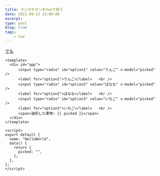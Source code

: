 ```yaml
---
title: ラジオボタンをVueで使う
date: 2021-09-13 13:00:00
excerpt:
type: post
blog: true
tags:
    - Vue
---
```



[でも](https://codesandbox.io/s/practical-sky-q6cv5?file=/src/components/HelloWorld.vue)



```
<template>
  <div id="app">
      <input type="radio" id="option1" value="りんご" v-model="picked" />
      <label for="option1">りんご</label>   <br />
      <input type="radio" id="option2" value="ばなな" v-model="picked" />
      <label for="option2">ばなな</label>   <br />
      <input type="radio" id="option3" value="いちご" v-model="picked" />
      <label for="option3">いちご</label>   <br />
      <span>選択した果物: {{ picked }}</span>
  </div>
</template>

<script>
export default {
  name: "HelloWorld",
  data() {
    return {
      picked: "",
    };
  },
};
</script>
```
